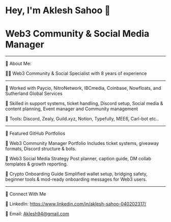 # Hey, I'm Aklesh Sahoo 👋

# Web3 Community & Social Media Manager

**************************************************************************************************************

💼 About Me: 

🧑‍💻 Web3 Community & Social Specialist with 8 years of experience
****************************************************************************************************************
🚀 Worked with Paycio, NitroNetwork, IBCmedia, Coinbase, Nowfloats, and Sutherland Global Services

🎯 Skilled in support systems, ticket handling, Discord setup, Social media & content planning, Event manager and Community management

🔧 Tools: Discord, Zealy, Guild.xyz, Notion, Typefully, MEE6, Carl-bot etc..
****************************************************************************************************************
📂 Featured GitHub Portfolios

🔹 Web3 Community Manager Portfolio
Includes ticket systems, giveaway formats, Discord structure & bots.

🔹 Web3 Social Media Strategy
Post planner, caption guide, DM collab templates & growth reporting.

🧠 Crypto Onboarding Guide
Simplified wallet setup, bridging safety, beginner tools & mod-ready onboarding messages for Web3 users.
************************************************************************************************************
💬 Connect With Me

💼 LinkedIn: https://www.linkedin.com/in/aklesh-sahoo-040202317/

📩 Email: Aklesh94@gmail.com
